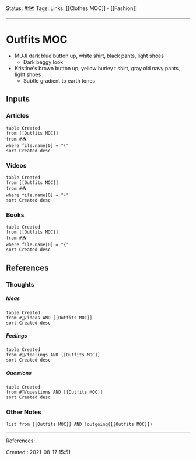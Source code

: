 Status: #🗺️ 
Tags: 
Links: [[Clothes MOC]] - [[Fashion]]
___
# Outfits MOC
- MUJI dark blue button up, white shirt, black pants, light shoes
	- Dark baggy look
- Kristine's brown button up, yellow hurley t shirt, gray old navy pants, light shoes
	- Subtle gradient to earth tones

## Inputs
### Articles
```dataview
table Created
from [[Outfits MOC]]
from #📥 
where file.name[0] = "("
sort Created desc
```
### Videos
```dataview
table Created
from [[Outfits MOC]]
from #📥
where file.name[0] = "+"
sort Created desc
```
### Books
```dataview
table Created
from [[Outfits MOC]]
from #📥
where file.name[0] = "{"
sort Created desc
```
## References
### Thoughts
##### Ideas
```dataview
table Created
from #💭/ideas AND [[Outfits MOC]]
sort Created desc
```
##### Feelings
```dataview
table Created
from #💭/feelings AND [[Outfits MOC]]
sort Created desc
```
##### Questions
```dataview
table Created
from #💭/questions AND [[Outfits MOC]]
sort Created desc
```
### Other Notes
```dataview
list from [[Outfits MOC]] AND !outgoing([[Outfits MOC]])
```
___
References:

Created:: 2021-08-17 15:51
